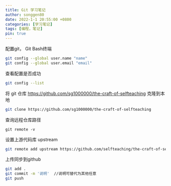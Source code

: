 ```yaml
---
title: Git 学习笔记
author: songgen80
date: 2022-1-1 20:55:00 +0800
categories: [学习笔记]
tags: [编程，笔记]
pin: true
---
```


配置git， Git Bash终端

```bash
git config --global user.name "name"
git config --global user.email "email"
```

查看配置是否成功

```bash
git config --list
```

将 git 仓库 https://github.com/sg1000000/the-craft-of-selfteaching 克隆到本地

```bash
git clone https://github.com/sg1000000/the-craft-of-selfteaching
```

查询远程仓库路径
```
git remote -v
```

设置上游代码库 upstream 

```bash
git remote add upstream https://github.com/selfteaching/the-craft-of-selfteaching.git
```

上传同步到github

```bash
git add .
git commit -m '说明'  //说明可替代为其他任意
git push
```

